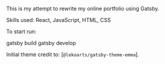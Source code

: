 This is my attempt to rewrite my online portfolio using Gatsby.

Skills used: React, JavaScript, HTML, CSS

To start run:

gatsby build
gatsby develop

Initial theme credit to: [`@lekoarts/gatsby-theme-emma`].
